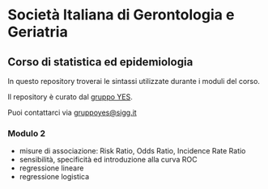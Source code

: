 # Società Italiana di Gerontologia e Geriatria
## Corso di statistica ed epidemiologia  

In questo repository troverai le sintassi utilizzate durante i moduli del corso.  

Il repository è curato dal [gruppo YES](https://www.sigg.it/gruppo-di-studio/gruppo-young-epidemiologists-sigg-yes/).  

Puoi contattarci via gruppoyes@sigg.it


### Modulo 2
* misure di associazione: Risk Ratio, Odds Ratio, Incidence Rate Ratio
* sensibilità, specificità ed introduzione alla curva ROC
* regressione lineare
* regressione logistica
